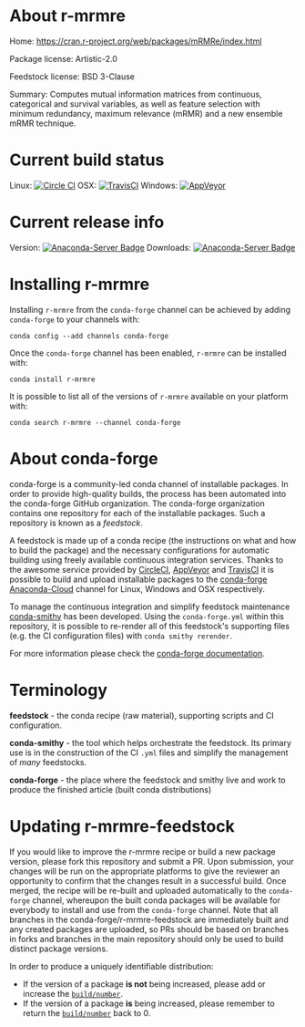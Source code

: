 About r-mrmre
=============

Home: https://cran.r-project.org/web/packages/mRMRe/index.html

Package license: Artistic-2.0

Feedstock license: BSD 3-Clause

Summary: Computes mutual information matrices from continuous, categorical and survival variables, as well as feature selection with minimum redundancy, maximum relevance (mRMR) and a new ensemble mRMR technique.



Current build status
====================

Linux: [![Circle CI](https://circleci.com/gh/conda-forge/r-mrmre-feedstock.svg?style=shield)](https://circleci.com/gh/conda-forge/r-mrmre-feedstock)
OSX: [![TravisCI](https://travis-ci.org/conda-forge/r-mrmre-feedstock.svg?branch=master)](https://travis-ci.org/conda-forge/r-mrmre-feedstock)
Windows: [![AppVeyor](https://ci.appveyor.com/api/projects/status/github/conda-forge/r-mrmre-feedstock?svg=True)](https://ci.appveyor.com/project/conda-forge/r-mrmre-feedstock/branch/master)

Current release info
====================
Version: [![Anaconda-Server Badge](https://anaconda.org/conda-forge/r-mrmre/badges/version.svg)](https://anaconda.org/conda-forge/r-mrmre)
Downloads: [![Anaconda-Server Badge](https://anaconda.org/conda-forge/r-mrmre/badges/downloads.svg)](https://anaconda.org/conda-forge/r-mrmre)

Installing r-mrmre
==================

Installing `r-mrmre` from the `conda-forge` channel can be achieved by adding `conda-forge` to your channels with:

```
conda config --add channels conda-forge
```

Once the `conda-forge` channel has been enabled, `r-mrmre` can be installed with:

```
conda install r-mrmre
```

It is possible to list all of the versions of `r-mrmre` available on your platform with:

```
conda search r-mrmre --channel conda-forge
```


About conda-forge
=================

conda-forge is a community-led conda channel of installable packages.
In order to provide high-quality builds, the process has been automated into the
conda-forge GitHub organization. The conda-forge organization contains one repository
for each of the installable packages. Such a repository is known as a *feedstock*.

A feedstock is made up of a conda recipe (the instructions on what and how to build
the package) and the necessary configurations for automatic building using freely
available continuous integration services. Thanks to the awesome service provided by
[CircleCI](https://circleci.com/), [AppVeyor](http://www.appveyor.com/)
and [TravisCI](https://travis-ci.org/) it is possible to build and upload installable
packages to the [conda-forge](https://anaconda.org/conda-forge)
[Anaconda-Cloud](http://docs.anaconda.org/) channel for Linux, Windows and OSX respectively.

To manage the continuous integration and simplify feedstock maintenance
[conda-smithy](http://github.com/conda-forge/conda-smithy) has been developed.
Using the ``conda-forge.yml`` within this repository, it is possible to re-render all of
this feedstock's supporting files (e.g. the CI configuration files) with ``conda smithy rerender``.

For more information please check the [conda-forge documentation](https://conda-forge.org/docs/).

Terminology
===========

**feedstock** - the conda recipe (raw material), supporting scripts and CI configuration.

**conda-smithy** - the tool which helps orchestrate the feedstock.
                   Its primary use is in the construction of the CI ``.yml`` files
                   and simplify the management of *many* feedstocks.

**conda-forge** - the place where the feedstock and smithy live and work to
                  produce the finished article (built conda distributions)


Updating r-mrmre-feedstock
==========================

If you would like to improve the r-mrmre recipe or build a new
package version, please fork this repository and submit a PR. Upon submission,
your changes will be run on the appropriate platforms to give the reviewer an
opportunity to confirm that the changes result in a successful build. Once
merged, the recipe will be re-built and uploaded automatically to the
`conda-forge` channel, whereupon the built conda packages will be available for
everybody to install and use from the `conda-forge` channel.
Note that all branches in the conda-forge/r-mrmre-feedstock are
immediately built and any created packages are uploaded, so PRs should be based
on branches in forks and branches in the main repository should only be used to
build distinct package versions.

In order to produce a uniquely identifiable distribution:
 * If the version of a package **is not** being increased, please add or increase
   the [``build/number``](http://conda.pydata.org/docs/building/meta-yaml.html#build-number-and-string).
 * If the version of a package **is** being increased, please remember to return
   the [``build/number``](http://conda.pydata.org/docs/building/meta-yaml.html#build-number-and-string)
   back to 0.
